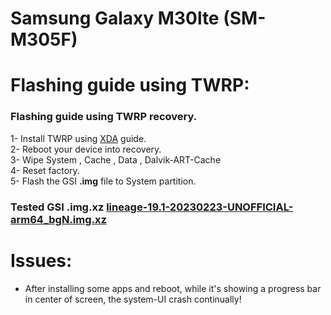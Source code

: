 # Samsung Galaxy M30lte (SM-M305F)

# Flashing guide using TWRP:
### Flashing guide using TWRP recovery.

1- Install TWRP using [XDA](https://forum.xda-developers.com/t/recovery-official-twrp-3-4-0-0-recovery-m30lte.4131667/) guide.<br/> 
2- Reboot your device into recovery.<br/>
3- Wipe System , Cache , Data , Dalvik-ART-Cache<br/>
4- Reset factory.<br/>
5- Flash the GSI **.img** file to System partition.<br/>

### Tested GSI .img.xz [lineage-19.1-20230223-UNOFFICIAL-arm64_bgN.img.xz](https://kumisystems.dl.sourceforge.net/project/andyyan-gsi/lineage-19.x/lineage-19.1-20230223-UNOFFICIAL-arm64_bgN.img.xz)

# Issues:
- After installing some apps and reboot, while it's showing a progress bar in center of screen, the system-UI crash continually!